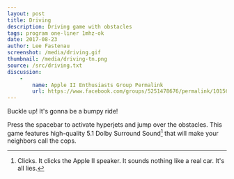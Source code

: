 ```yaml
---
layout: post
title: Driving
description: Driving game with obstacles
tags: program one-liner 1mhz-ok
date: 2017-08-23
author: Lee Fastenau
screenshot: /media/driving.gif
thumbnail: /media/driving-tn.png
source: /src/driving.txt
discussion:
    -
        name: Apple II Enthusiasts Group Permalink
        url: https://www.facebook.com/groups/5251478676/permalink/10156679023638677/
---
```


Buckle up! It's gonna be a bumpy ride!

Press the spacebar to activate hyperjets and jump over the obstacles. This game features high-quality 5.1 Dolby Surround Sound[^1] that will make your neighbors call the cops.

[^1]: Clicks. It clicks the Apple II speaker. It sounds nothing like a real car. It's all lies.
